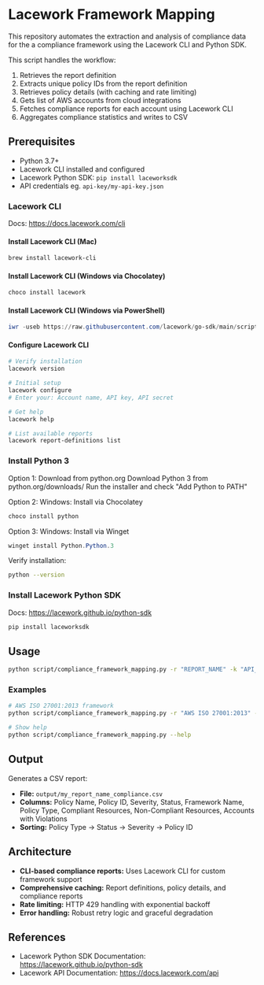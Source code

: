 # Lacework Framework Mapping

This repository automates the extraction and analysis of compliance data for the a compliance framework using the Lacework CLI and Python SDK.

This script handles the workflow:
1. Retrieves the report definition
2. Extracts unique policy IDs from the report definition
3. Retrieves policy details (with caching and rate limiting)
4. Gets list of AWS accounts from cloud integrations
5. Fetches compliance reports for each account using Lacework CLI
6. Aggregates compliance statistics and writes to CSV

## Prerequisites

- Python 3.7+
- Lacework CLI installed and configured
- Lacework Python SDK: `pip install laceworksdk`
- API credentials eg. `api-key/my-api-key.json`

### Lacework CLI

Docs: https://docs.lacework.com/cli

#### Install Lacework CLI (Mac)
```bash
brew install lacework-cli
```

#### Install Lacework CLI (Windows via Chocolatey)
```powershell
choco install lacework
```

#### Install Lacework CLI (Windows via PowerShell)
```powershell
iwr -useb https://raw.githubusercontent.com/lacework/go-sdk/main/scripts/install.ps1 | iex
```

#### Configure Lacework CLI
```bash
# Verify installation
lacework version

# Initial setup
lacework configure
# Enter your: Account name, API key, API secret

# Get help 
lacework help

# List available reports
lacework report-definitions list
```

### Install Python 3

Option 1: Download from python.org
Download Python 3 from python.org/downloads/
Run the installer and check "Add Python to PATH"

Option 2: Windows: Install via Chocolatey
```powershell
choco install python
```

Option 3: Windows: Install via Winget
```powershell
winget install Python.Python.3
```

Verify installation:
```bash
python --version
```

### Install Lacework Python SDK

Docs: https://lacework.github.io/python-sdk
```bash
pip install laceworksdk
```

## Usage

```bash
python script/compliance_framework_mapping.py -r "REPORT_NAME" -k "API_KEY_FILE"
```

### Examples

```bash
# AWS ISO 27001:2013 framework
python script/compliance_framework_mapping.py -r "AWS ISO 27001:2013" -k api-key/my-lw-api-key.json

# Show help
python script/compliance_framework_mapping.py --help
```

## Output

Generates a CSV report:
- **File:** `output/my_report_name_compliance.csv`
- **Columns:** Policy Name, Policy ID, Severity, Status, Framework Name, Policy Type, Compliant Resources, Non-Compliant Resources, Accounts with Violations
- **Sorting:** Policy Type → Status → Severity → Policy ID

## Architecture

- **CLI-based compliance reports:** Uses Lacework CLI for custom framework support
- **Comprehensive caching:** Report definitions, policy details, and compliance reports
- **Rate limiting:** HTTP 429 handling with exponential backoff
- **Error handling:** Robust retry logic and graceful degradation

## References

- Lacework Python SDK Documentation: https://lacework.github.io/python-sdk
- Lacework API Documentation: https://docs.lacework.com/api




